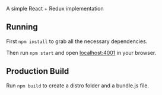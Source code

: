 A simple React + Redux implementation

## Running

First `npm install` to grab all the necessary dependencies. 

Then run `npm start` and open <localhost:4001> in your browser.

## Production Build

Run `npm build` to create a distro folder and a bundle.js file.
